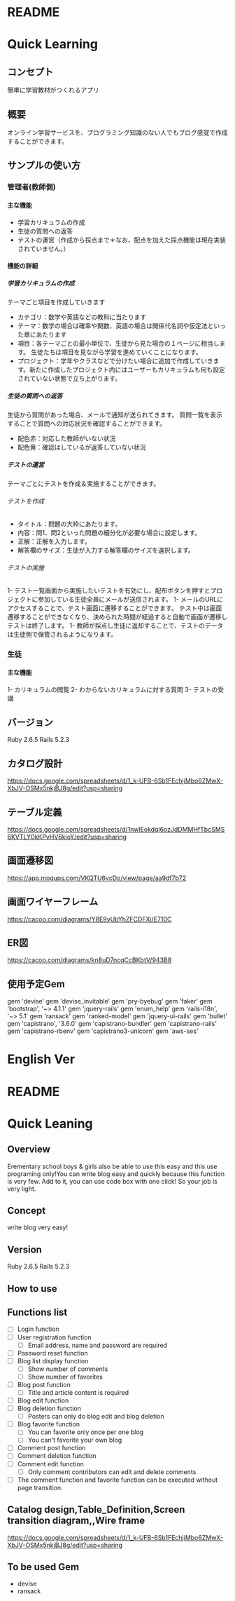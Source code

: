 # README

# Quick Learning

## コンセプト
簡単に学習教材がつくれるアプリ

## 概要
オンライン学習サービスを、プログラミング知識のない人でもブログ感覚で作成することができます。

## サンプルの使い方

### 管理者(教師側)

#### 主な機能
- 学習カリキュラムの作成
- 生徒の質問への返答
- テストの運営（作成から採点まで＊なお、配点を加えた採点機能は現在実装されていません。）

#### 機能の詳細

##### 学習カリキュラムの作成
テーマごと項目を作成していきます
- カテゴリ：数学や英語などの教科に当たります
- テーマ：数学の場合は確率や関数、英語の場合は関係代名詞や仮定法といった章にあたります
- 項目：各テーマごとの最小単位で、生徒から見た場合の１ページに相当します。
生徒たちは項目を見ながら学習を進めていくことになります。
- プロジェクト：学年やクラスなどで分けたい場合に追加で作成していきます。新たに作成したプロジェクト内にはユーザーもカリキュラムも何も設定されていない状態で立ち上がります。

##### 生徒の質問への返答
生徒から質問があった場合、メールで通知が送られてきます。
質問一覧を表示することで質問への対応状況を確認することができます。
- 配色赤：対応した教師がいない状況
- 配色黄：確認はしているが返答していない状況

##### テストの運営
テーマごとにテストを作成＆実施することができます。

###### テストを作成
- タイトル：問題の大枠にあたります。
- 内容：問1、問2といった問題の細分化が必要な場合に設定します。
- 正解：正解を入力します。
- 解答欄のサイズ：生徒が入力する解答欄のサイズを選択します。

###### テストの実施
1- テスト一覧画面から実施したいテストを有効にし、配布ボタンを押すとプロジェクトに参加している生徒全員にメールが送信されます。
1- メールのURLにアクセスすることで、テスト画面に遷移することができます。
テスト中は画面遷移することができなくなり、決められた時間が経過すると自動で画面が遷移しテストは終了します。
1- 教師が採点し生徒に返却することで、テストのデータは生徒側で保管されるようになります。

### 生徒

#### 主な機能
1- カリキュラムの閲覧
2- わからないカリキュラムに対する質問
3- テストの受講

## バージョン
Ruby 2.6.5
Rails 5.2.3

## カタログ設計
https://docs.google.com/spreadsheets/d/1_k-UFB-6Sb1FEchjiMbo6ZMwX-XbJV-OSMx5nkjBJ8g/edit?usp=sharing

## テーブル定義
https://docs.google.com/spreadsheets/d/1nwlEokdql6ozJdDMMHfTbcSMS6KVTLY0kKPvHV6kioY/edit?usp=sharing

## 画面遷移図
https://app.moqups.com/VKQTU6vcDo/view/page/aa9df7b72

## 画面ワイヤーフレーム
https://cacoo.com/diagrams/Y8E9yUbYhZFCDFXi/E710C

## ER図
https://cacoo.com/diagrams/kn8uD7ncqCcBKbtV/943B8

## 使用予定Gem
gem 'devise'
gem 'devise_invitable'
gem 'pry-byebug'
gem 'faker'
gem 'bootstrap', '~> 4.1.1'
gem 'jquery-rails'
gem 'enum_help'
gem 'rails-i18n', '~> 5.1'
gem 'ransack'
gem 'ranked-model'
gem 'jquery-ui-rails'
gem 'bullet'
gem 'capistrano', '3.6.0'
gem 'capistrano-bundler'
gem 'capistrano-rails'
gem 'capistrano-rbenv'
gem 'capistrano3-unicorn'
gem 'aws-ses'


# English Ver

# README

# Quick Leaning

## Overview
Erementary school boys & girls also be able to use this easy and this use programing only!You can write blog easy and quickly because this function is very few. Add to it, you can use code box with one click! So your job is very light.

## Concept
write blog very easy!

## Version
Ruby 2.6.5
Rails 5.2.3

## How to use



## Functions list
- [ ] Login function
- [ ] User registration function
  - [ ] Email address, name and password are required
- [ ] Password reset function
- [ ] Blog list display function
  - [ ] Show number of comments
  - [ ] Show number of favorites
- [ ] Blog post function
  - [ ] Title and article content is required
- [ ] Blog edit function
- [ ] Blog deletion function
  - [ ] Posters can only do blog edit and blog deletion
- [ ] Blog favorite function
  - [ ] You can favorite only once per one blog
  - [ ] You can't favorite your own blog
- [ ] Comment post function
- [ ] Comment deletion function
- [ ] Comment edit function
  - [ ] Only comment contributors can edit and delete comments
- [ ] The comment function and favorite function can be executed without page transition.

## Catalog design,Table_Definition,Screen transition diagram,,Wire frame
https://docs.google.com/spreadsheets/d/1_k-UFB-6Sb1FEchjiMbo6ZMwX-XbJV-OSMx5nkjBJ8g/edit?usp=sharing

## To be used Gem
* devise
* ransack
